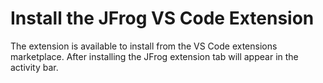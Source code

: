 # Install the JFrog VS Code Extension

The extension is available to install from the VS Code extensions marketplace. After installing the JFrog extension tab will appear in the activity bar.

<figure><img src="../../../../.gitbook/assets/image.png" alt=""><figcaption></figcaption></figure>
